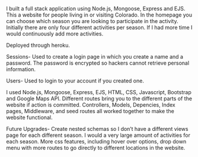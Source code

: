 I built a full stack application using Node.js, Mongoose, Express and EJS. This a website for people living in or visiting Colorado. In the homepage you can choose which season you are looking to participate in the activity. Initially there are only four different activities per season. If I had more time I would continuously add more activities. 

Deployed through heroku.

Sessions- Used to create a login page in which you create a name and a password. The password is encrypted so hackers cannot retrieve personal information.

Users- Used to login to your account if you created one. 

I used Node.js, Mongoose, Express, EJS, HTML, CSS, Javascript, Bootstrap and Google Maps API. Different routes bring you to the different parts of the website if action is committed. Controllers,  Models, Depencies, Index pages, Middleware, and seed routes all worked together to make the website functional. 

Future Upgrades- Create nested schemas so I don’t have a different views page for each different season. I would a very large amount of activities for each season. More css features, including hover over options, drop down menu with more routes to go directly to different locations in the website. 
